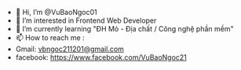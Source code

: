 - 👋 Hi, I’m @VuBaoNgoc01
- 👀 I’m interested in Frontend Web Developer
- 🌱 I’m currently learning "ĐH Mỏ - Địa chất / Công nghệ phần mềm"
- 📫 How to reach me : 
- Gmail: vbngoc211201@gmail.com
- facebook: https://www.facebook.com/VuBaoNgoc21

<!---
VuBaoNgoc01/VuBaoNgoc01 is a ✨ special ✨ repository because its `README.md` (this file) appears on your GitHub profile.
You can click the Preview link to take a look at your changes.
--->

